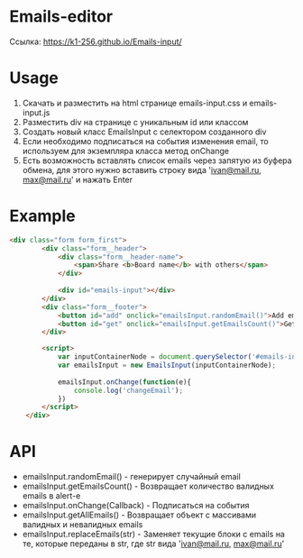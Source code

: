 # Emails-editor
Ссылка: https://k1-256.github.io/Emails-input/

# Usage
1) Скачать и разместить на html странице emails-input.css и emails-input.js
2) Разместить div на странице с уникальным id или классом
3) Создать новый класс EmailsInput с селектором созданного div
4) Если необходимо подписаться на события изменения email, то используем для экземпляра класса метод onChange
5) Есть возможность вставлять список emails через запятую из буфера обмена, для этого нужно вставить строку вида 'ivan@mail.ru, max@mail.ru' и нажать Enter

# Example
```html
<div class="form form_first">
        <div class="form__header">
            <div class="form__header-name">
                <span>Share <b>Board name</b> with others</span>
            </div>
            
            <div id="emails-input"></div>
        </div>
        <div class="form__footer">
            <button id="add" onclick="emailsInput.randomEmail()">Add email</button>
            <button id="get" onclick="emailsInput.getEmailsCount()">Get emails count</button>
        </div>

        <script>
            var inputContainerNode = document.querySelector('#emails-input');
            var emailsInput = new EmailsInput(inputContainerNode);
            
            emailsInput.onChange(function(e){
                console.log('changeEmail');
            })
        </script>
    </div>
```

# API

  - emailsInput.randomEmail() - генерирует случайный email
  - emailsInput.getEmailsCount() - Возвращает количество валидных emails в alert-е
  - emailsInput.onChange(Callback) - Подписаться на события
  - emailsInput.getAllEmails() - Возвращает объект с массивами валидных и невалидных emails
  - emailsInput.replaceEmails(str) - Заменяет текущие блоки с emails на те, которые переданы в str, где str вида 'ivan@mail.ru, max@mail.ru'
